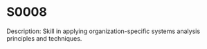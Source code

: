 # S0008
Description: Skill in applying organization-specific systems analysis principles and techniques.
